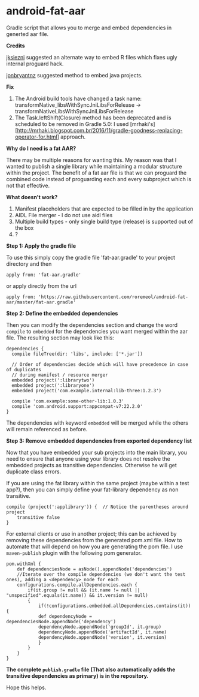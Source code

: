 # android-fat-aar
Gradle script that allows you to merge and embed dependencies in generted aar file. 

**Credits**

[jksiezni](https://github.com/jksiezni) suggested an alternate way to embed R files which fixes ugly internal proguard hack.

[jonbryantnz](https://github.com/jonbryantnz) suggested method to embed java projects.

**Fix**

1. The Android build tools have changed a task name: transformNative_libsWithSyncJniLibsForRelease -> transformNativeLibsWithSyncJniLibsForRelease
2. The Task.leftShift(Closure) method has been deprecated and is scheduled to be removed in Gradle 5.0: I used [mrhaki's][http://mrhaki.blogspot.com.br/2016/11/gradle-goodness-replacing-operator-for.html] approach.

**Why do I need is a fat AAR?**

There may be multiple reasons for wanting this. My reason was that I wanted to publish a single library 
while maintaining a modular structure within the project. The benefit of a fat aar file is that we can
proguard the combined code instead of proguarding each and every subproject which is not that effective.

**What doesn't work?**

1. Manifest placeholders that are expected to be filled in by the application
2. AIDL File merger - I do not use aidl files
3. Multiple build types - only single build type (release) is supported out of the box
4. ?

**Step 1: Apply the gradle file** 

To use this simply copy the gradle file 'fat-aar.gradle' to your project directory and then

`apply from: 'fat-aar.gradle'`

or apply directly from the url

`apply from: 'https://raw.githubusercontent.com/roremeol/android-fat-aar/master/fat-aar.gradle'`

**Step 2: Define the embedded dependencies** 

Then you can modify the dependencies section and change the word `compile` to `embedded` 
for the dependencies you want merged within the aar file. The resulting section may look like this:

    dependencies {
      compile fileTree(dir: 'libs', include: ['*.jar'])

      // Order of dependencies decide which will have precedence in case of duplicates 
      // during manifest / resource merger 
      embedded project(':librarytwo')
      embedded project(':libraryone')
      embedded project('com.example.internal:lib-three:1.2.3')
      
      compile 'com.example:some-other-lib:1.0.3'
      compile 'com.android.support:appcompat-v7:22.2.0'
    }
    
The dependencies with keyword `embedded` will be merged while the others will remain referenced as before.

**Step 3: Remove embedded dependencies from exported dependency list**

Now that you have embedded your sub projects into the main library, you need to ensure that anyone using 
your library does not resolve the embedded projects as transitive dependencies. Otherwise he will get 
duplicate class errors. 

If you are using the fat library within the same project (maybe within a test app?), then you can simply define 
your fat-library dependency as non transitive.

    compile (project(':applibrary')) {  // Notice the parentheses around project
        transitive false
    }

For external clients or use in another project; this can be achieved by removing these dependencies from the 
generated pom.xml file. How to automate that will depend on how you are generating the pom file. I use 
`maven-publish` plugin with the following pom generator.

    pom.withXml {
        def dependenciesNode = asNode().appendNode('dependencies')
        //Iterate over the compile dependencies (we don't want the test ones), adding a <dependency> node for each
        configurations.compile.allDependencies.each {
            if(it.group != null && (it.name != null || "unspecified".equals(it.name)) && it.version != null)
            {
                if(!configurations.embedded.allDependencies.contains(it)) {
                def dependencyNode = dependenciesNode.appendNode('dependency')
                dependencyNode.appendNode('groupId', it.group)
                dependencyNode.appendNode('artifactId', it.name)
                dependencyNode.appendNode('version', it.version)
                }
            }
        }
    }

**The complete `publish.gradle` file (That also automatically adds the transitive dependencies as primary) is in the repository.**

Hope this helps.
